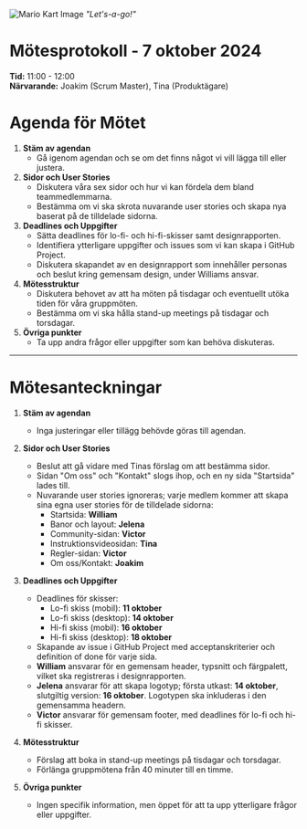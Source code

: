 ![Mario Kart Image](https://static0.gamerantimages.com/wordpress/wp-content/uploads/2022/12/mario-kart-64-fan-project-lets-gamers-play-racing-game-with-hd-graphics.jpg?q=50&fit=crop&w=1100&h=618&dpr=1.5)
_"Let's-a-go!"_

# Mötesprotokoll - 7 oktober 2024

**Tid:** 11:00 - 12:00  
**Närvarande:** Joakim (Scrum Master), Tina (Produktägare)

# Agenda för Mötet

1. **Stäm av agendan**
   - Gå igenom agendan och se om det finns något vi vill lägga till eller justera.
2. **Sidor och User Stories**
   - Diskutera våra sex sidor och hur vi kan fördela dem bland teammedlemmarna.
   - Bestämma om vi ska skrota nuvarande user stories och skapa nya baserat på de tilldelade sidorna.
3. **Deadlines och Uppgifter**
   - Sätta deadlines för lo-fi- och hi-fi-skisser samt designrapporten.
   - Identifiera ytterligare uppgifter och issues som vi kan skapa i GitHub Project.
   - Diskutera skapandet av en designrapport som innehåller personas och beslut kring gemensam design, under Williams ansvar.
4. **Mötesstruktur**
   - Diskutera behovet av att ha möten på tisdagar och eventuellt utöka tiden för våra gruppmöten.
   - Bestämma om vi ska hålla stand-up meetings på tisdagar och torsdagar.
5. **Övriga punkter**
   - Ta upp andra frågor eller uppgifter som kan behöva diskuteras.

---

# Mötesanteckningar

1. **Stäm av agendan**

   - Inga justeringar eller tillägg behövde göras till agendan.

2. **Sidor och User Stories**

   - Beslut att gå vidare med Tinas förslag om att bestämma sidor.
   - Sidan "Om oss" och "Kontakt" slogs ihop, och en ny sida "Startsida" lades till.
   - Nuvarande user stories ignoreras; varje medlem kommer att skapa sina egna user stories för de tilldelade sidorna:
     - Startsida: **William**
     - Banor och layout: **Jelena**
     - Community-sidan: **Victor**
     - Instruktionsvideosidan: **Tina**
     - Regler-sidan: **Victor**
     - Om oss/Kontakt: **Joakim**

3. **Deadlines och Uppgifter**

   - Deadlines för skisser:
     - Lo-fi skiss (mobil): **11 oktober**
     - Lo-fi skiss (desktop): **14 oktober**
     - Hi-fi skiss (mobil): **16 oktober**
     - Hi-fi skiss (desktop): **18 oktober**
   - Skapande av issue i GitHub Project med acceptanskriterier och definition of done för varje sida.
   - **William** ansvarar för en gemensam header, typsnitt och färgpalett, vilket ska registreras i designrapporten.
   - **Jelena** ansvarar för att skapa logotyp; första utkast: **14 oktober**, slutgiltig version: **16 oktober**. Logotypen ska inkluderas i den gemensamma headern.
   - **Victor** ansvarar för gemensam footer, med deadlines för lo-fi och hi-fi skisser.

4. **Mötesstruktur**

   - Förslag att boka in stand-up meetings på tisdagar och torsdagar.
   - Förlänga gruppmötena från 40 minuter till en timme.

5. **Övriga punkter**
   - Ingen specifik information, men öppet för att ta upp ytterligare frågor eller uppgifter.
